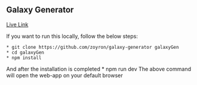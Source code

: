 ## Galaxy Generator

[Live Link](https://galaxy-creation.vercel.app/)


If you want to run this locally, follow the below steps:

    * git clone https://github.com/zoyron/galaxy-generator galaxyGen
    * cd galaxyGen
    * npm install
  And after the installation is completed
    * npm run dev
  The above command will open the web-app on your default browser
